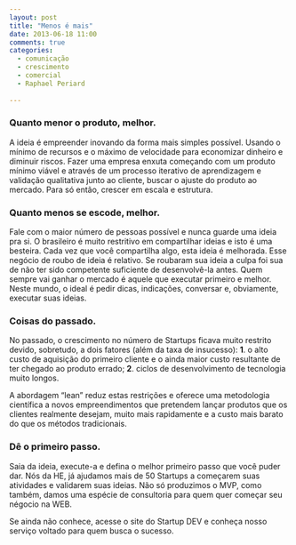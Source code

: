```yaml
---
layout: post
title: "Menos é mais"
date: 2013-06-18 11:00
comments: true
categories:
  - comunicação
  - crescimento
  - comercial
  - Raphael Periard
  
---
```


### Quanto menor o produto, melhor.


A ideia é empreender inovando da forma mais simples possível. Usando o mínimo de recursos e o máximo de velocidade para economizar dinheiro e diminuir riscos. Fazer uma empresa enxuta começando com um produto mínimo viável e através de um processo iterativo de aprendizagem e validação qualitativa junto ao cliente, buscar o ajuste do produto ao mercado. Para só então, crescer em escala e estrutura.

<!--more-->

### Quanto menos se escode, melhor.

Fale com o maior número de pessoas possível e nunca guarde uma ideia pra si. O brasileiro é muito restritivo em compartilhar ideias e isto é uma besteira. Cada vez que você compartilha algo, esta ideia é melhorada. Esse negócio de roubo de ideia é relativo. Se roubaram sua ideia a culpa foi sua de não ter sido competente suficiente de desenvolvê-la antes. Quem sempre vai ganhar o mercado é aquele que executar primeiro e melhor. Neste mundo, o ideal é pedir dicas, indicações, conversar e, obviamente, executar suas ideias.

### Coisas do passado.

No passado, o crescimento no número de Startups ficava muito restrito devido, sobretudo, a dois fatores (além da taxa de insucesso): **1**. o alto custo de aquisição do primeiro cliente e o ainda maior custo resultante de ter chegado ao produto errado; **2**. ciclos de desenvolvimento de tecnologia muito longos.

A abordagem “lean” reduz estas restrições e oferece uma metodologia científica a novos empreendimentos que pretendem lançar produtos que os clientes realmente desejam, muito mais rapidamente e a custo mais barato do que os métodos tradicionais.

### Dê o primeiro passo.

Saia da ideia, execute-a e defina o melhor primeiro passo que você puder dar. Nós da HE, já ajudamos mais de 50 Startups a começarem suas atividades e validarem suas ideias. Não só produzimos o MVP, como também, damos uma espécie de consultoria para quem quer começar seu négocio na WEB.

Se ainda não conhece, acesse o site do Startup DEV e conheça nosso serviço voltado para quem busca o sucesso.